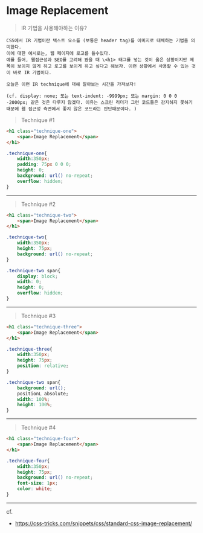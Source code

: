 Image Replacement 
=====

> IR 기법을 사용해야하는 이유? 

    CSS에서 IR 기법이란 텍스트 요소를 (보통은 header tag)를 이미지로 대체하는 기법을 의미한다.
    이에 대한 예시로는, 웹 페이지에 로고를 들수있다. 
    예를 들어, 웹접근성과 SEO를 고려해 봤을 때 \<h1> 태그를 넣는 것이 옳은 상황이지만 제목이 보이지 않게 하고 로고를 보이게 하고 싶다고 해보자. 이런 상황에서 사용할 수 있는 것이 바로 IR 기법이다. 

    오늘은 이런 IR technique에 대해 알아보는 시간을 가져보자! 

    (cf. display: none; 또는 text-indent: -9999px; 또는 margin: 0 0 0 -2000px; 같은 것은 다루지 않겠다. 이유는 스크린 리더가 그런 코드들은 감지하지 못하기 때문에 웹 접근성 측면에서 좋지 않은 코드라는 판단때문이다. )

> Technique #1

```html
<h1 class="technique-one">
    <span>Image Replacement</span>
</h1>
```

```css
.technique-one{
    width:350px;
    padding: 75px 0 0 0;
    height: 0;
    background: url() no-repeat;
    overflow: hidden;
}
```


---

> Technique #2

```html
<h1 class="technique-two">
    <span>Image Replacement</span>
</h1>
```

```css
.technique-two{
    width:350px;
    height: 75px;
    background: url() no-repeat;
}

.technique-two span{
    display: block;
    width: 0;
    height: 0;
    overflow: hidden;
}
```

---

> Technique #3

```html
<h1 class="technique-three">
    <span>Image Replacement</span>
</h1>
```

```css
.technique-three{
    width:350px;
    height: 75px;
    position: relative;
}

.technique-two span{
    background: url();
    positionL absolute;
    width: 100%;
    height: 100%;
}
```

---

> Technique #4

```html
<h1 class="technique-four">
    <span>Image Replacement</span>
</h1>
```

```css
.technique-four{
    width:350px;
    height: 75px;
    background: url() no-repeat;
    font-size: 1px;
    color: white;
}
```

---


cf. 
- https://css-tricks.com/snippets/css/standard-css-image-replacement/